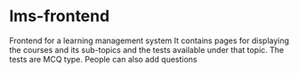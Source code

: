 # lms-frontend
Frontend for a learning management system
It contains pages for displaying the courses and its sub-topics and the tests available under that topic.
The tests are MCQ type.
People can also add questions
